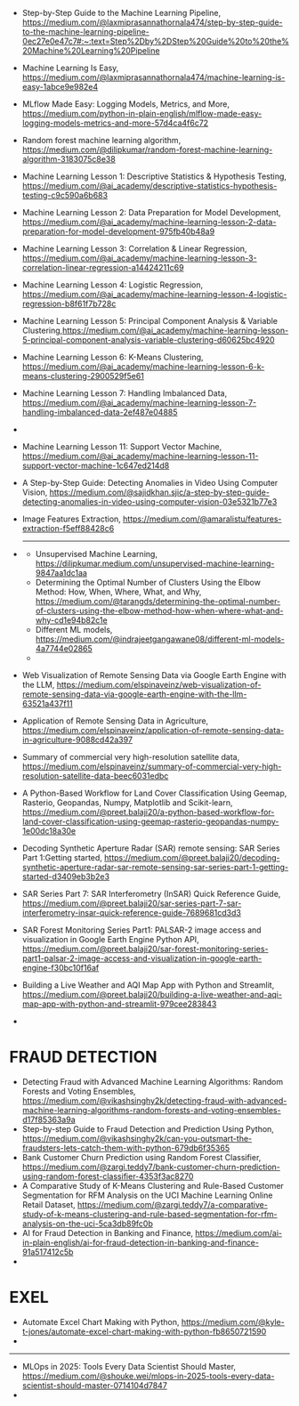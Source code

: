 


- Step-by-Step Guide to the Machine Learning Pipeline, https://medium.com/@laxmiprasannathornala474/step-by-step-guide-to-the-machine-learning-pipeline-0ec27e0e47c7#:~:text=Step%2Dby%2DStep%20Guide%20to%20the%20Machine%20Learning%20Pipeline
- Machine Learning Is Easy, https://medium.com/@laxmiprasannathornala474/machine-learning-is-easy-1abce9e982e4
- MLflow Made Easy: Logging Models, Metrics, and More, https://medium.com/python-in-plain-english/mlflow-made-easy-logging-models-metrics-and-more-57d4ca4f6c72
- Random forest machine learning algorithm, https://medium.com/@dilipkumar/random-forest-machine-learning-algorithm-3183075c8e38
- Machine Learning Lesson 1: Descriptive Statistics & Hypothesis Testing, https://medium.com/@ai_academy/descriptive-statistics-hypothesis-testing-c9c590a6b683
- Machine Learning Lesson 2: Data Preparation for Model Development, https://medium.com/@ai_academy/machine-learning-lesson-2-data-preparation-for-model-development-975fb40b48a9
- Machine Learning Lesson 3: Correlation & Linear Regression, https://medium.com/@ai_academy/machine-learning-lesson-3-correlation-linear-regression-a14424211c69
- Machine Learning Lesson 4: Logistic Regression, https://medium.com/@ai_academy/machine-learning-lesson-4-logistic-regression-b8f61f7b728c
- Machine Learning Lesson 5: Principal Component Analysis & Variable Clustering,https://medium.com/@ai_academy/machine-learning-lesson-5-principal-component-analysis-variable-clustering-d60625bc4920
- Machine Learning Lesson 6: K-Means Clustering, https://medium.com/@ai_academy/machine-learning-lesson-6-k-means-clustering-2900529f5e61
- Machine Learning Lesson 7: Handling Imbalanced Data, https://medium.com/@ai_academy/machine-learning-lesson-7-handling-imbalanced-data-2ef487e04885
- 
- Machine Learning Lesson 11: Support Vector Machine, https://medium.com/@ai_academy/machine-learning-lesson-11-support-vector-machine-1c647ed214d8
- A Step-by-Step Guide: Detecting Anomalies in Video Using Computer Vision, https://medium.com/@sajidkhan.sjic/a-step-by-step-guide-detecting-anomalies-in-video-using-computer-vision-03e5321b77e3
- Image Features Extraction, https://medium.com/@amaralistu/features-extraction-f5eff88428c6
- 
  ----------------------------------------------------------------------------------------------------------------

  - Unsupervised Machine Learning, https://dilipkumar.medium.com/unsupervised-machine-learning-9847aa1dc1aa
  - Determining the Optimal Number of Clusters Using the Elbow Method: How, When, Where, What, and Why, https://medium.com/@tarangds/determining-the-optimal-number-of-clusters-using-the-elbow-method-how-when-where-what-and-why-cd1e94b82c1e
  - Different ML models, https://medium.com/@indrajeetgangawane08/different-ml-models-4a7744e02865
  - 


- Web Visualization of Remote Sensing Data via Google Earth Engine with the LLM, https://medium.com/elspinaveinz/web-visualization-of-remote-sensing-data-via-google-earth-engine-with-the-llm-63521a437f11
- Application of Remote Sensing Data in Agriculture, https://medium.com/elspinaveinz/application-of-remote-sensing-data-in-agriculture-9088cd42a397
- Summary of commercial very high-resolution satellite data, https://medium.com/elspinaveinz/summary-of-commercial-very-high-resolution-satellite-data-beec6031edbc
- A Python-Based Workflow for Land Cover Classification Using Geemap, Rasterio, Geopandas, Numpy, Matplotlib and Scikit-learn, https://medium.com/@preet.balaji20/a-python-based-workflow-for-land-cover-classification-using-geemap-rasterio-geopandas-numpy-1e00dc18a30e
- Decoding Synthetic Aperture Radar (SAR) remote sensing: SAR Series Part 1:Getting started, https://medium.com/@preet.balaji20/decoding-synthetic-aperture-radar-sar-remote-sensing-sar-series-part-1-getting-started-d3409eb3b2e3
- SAR Series Part 7: SAR Interferometry (InSAR) Quick Reference Guide, https://medium.com/@preet.balaji20/sar-series-part-7-sar-interferometry-insar-quick-reference-guide-7689681cd3d3
- SAR Forest Monitoring Series Part1: PALSAR-2 image access and visualization in Google Earth Engine Python API, https://medium.com/@preet.balaji20/sar-forest-monitoring-series-part1-palsar-2-image-access-and-visualization-in-google-earth-engine-f30bc10f16af
- Building a Live Weather and AQI Map App with Python and Streamlit, https://medium.com/@preet.balaji20/building-a-live-weather-and-aqi-map-app-with-python-and-streamlit-979cee283843
- 


# FRAUD DETECTION

- Detecting Fraud with Advanced Machine Learning Algorithms: Random Forests and Voting Ensembles, https://medium.com/@vikashsinghy2k/detecting-fraud-with-advanced-machine-learning-algorithms-random-forests-and-voting-ensembles-d17f85363a9a
- Step-by-step Guide to Fraud Detection and Prediction Using Python, https://medium.com/@vikashsinghy2k/can-you-outsmart-the-fraudsters-lets-catch-them-with-python-679db6f35365
- Bank Customer Churn Prediction using Random Forest Classifier, https://medium.com/@zargi.teddy7/bank-customer-churn-prediction-using-random-forest-classifier-4353f3ac8270
- A Comparative Study of K-Means Clustering and Rule-Based Customer Segmentation for RFM Analysis on the UCI Machine Learning Online Retail Dataset, https://medium.com/@zargi.teddy7/a-comparative-study-of-k-means-clustering-and-rule-based-segmentation-for-rfm-analysis-on-the-uci-5ca3db89fc0b
- AI for Fraud Detection in Banking and Finance, https://medium.com/ai-in-plain-english/ai-for-fraud-detection-in-banking-and-finance-91a517412c5b
- 



# EXEL
- Automate Excel Chart Making with Python, https://medium.com/@kyle-t-jones/automate-excel-chart-making-with-python-fb8650721590
- 

--------------------------------------------

- MLOps in 2025: Tools Every Data Scientist Should Master, https://medium.com/@shouke.wei/mlops-in-2025-tools-every-data-scientist-should-master-0714104d7847
- 
